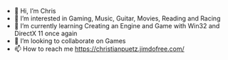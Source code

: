 - 👋 Hi, I’m Chris
- 👀 I’m interested in Gaming, Music, Guitar, Movies, Reading and Racing
- 🌱 I’m currently learning Creating an Engine and Game with Win32 and DirectX 11 once again
- 💞️ I’m looking to collaborate on Games
- 📫 How to reach me https://christianpuetz.jimdofree.com/

<!---
KsenoJiva/KsenoJiva is a ✨ special ✨ repository because its `README.md` (this file) appears on your GitHub profile.
You can click the Preview link to take a look at your changes.
--->

